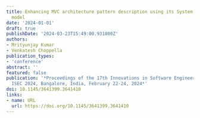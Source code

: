 ```yaml
---
title: Enhancing MVC architecture pattern description using its System of Systems
  model
date: '2024-01-01'
draft: true
publishDate: '2024-03-23T15:49:00.931800Z'
authors:
- Mrityunjay Kumar
- Venkatesh Choppella
publication_types:
- 'conference'
abstract: ''
featured: false
publication: '*Proceedings of the 17th Innovations in Software Engineering Conference,
  ISEC 2024, Bangalore, India, February 22-24, 2024*'
doi: 10.1145/3641399.3641410
links:
- name: URL
  url: https://doi.org/10.1145/3641399.3641410
---
```



